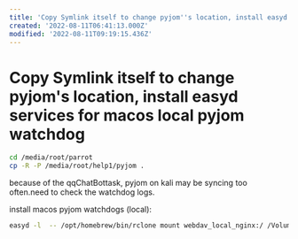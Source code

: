 ```yaml
---
title: 'Copy Symlink itself to change pyjom''s location, install easyd services for macos local pyjom watchdog'
created: '2022-08-11T06:41:13.000Z'
modified: '2022-08-11T09:19:15.436Z'
---
```


# Copy Symlink itself to change pyjom's location, install easyd services for macos local pyjom watchdog

```bash
cd /media/root/parrot
cp -R -P /media/root/help1/pyjom .
```

because of the qqChatBottask, pyjom on kali may be syncing too often.need to check the watchdog logs.

install macos pyjom watchdogs (local):

```bash
easyd -l  -- /opt/homebrew/bin/rclone mount webdav_local_nginx:/ /Volumes/CaseSensitive/pyjom_remote_mountpoint -L
```
